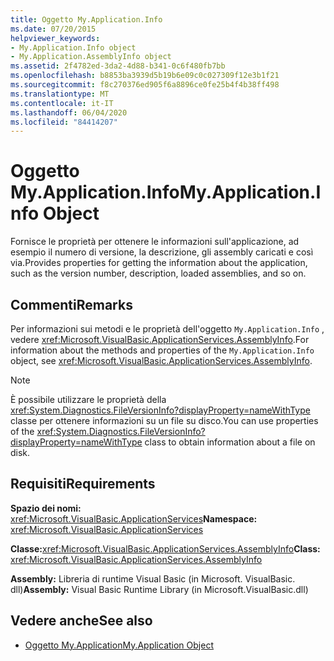 ```yaml
---
title: Oggetto My.Application.Info
ms.date: 07/20/2015
helpviewer_keywords:
- My.Application.Info object
- My.Application.AssemblyInfo object
ms.assetid: 2f4782ed-3da2-4d88-b341-0c6f480fb7bb
ms.openlocfilehash: b8853ba3939d5b19b6e09c0c027309f12e3b1f21
ms.sourcegitcommit: f8c270376ed905f6a8896ce0fe25b4f4b38ff498
ms.translationtype: MT
ms.contentlocale: it-IT
ms.lasthandoff: 06/04/2020
ms.locfileid: "84414207"
---
```

# <a name="myapplicationinfo-object"></a><span data-ttu-id="59a6d-102">Oggetto My.Application.Info</span><span class="sxs-lookup"><span data-stu-id="59a6d-102">My.Application.Info Object</span></span>
<span data-ttu-id="59a6d-103">Fornisce le proprietà per ottenere le informazioni sull'applicazione, ad esempio il numero di versione, la descrizione, gli assembly caricati e così via.</span><span class="sxs-lookup"><span data-stu-id="59a6d-103">Provides properties for getting the information about the application, such as the version number, description, loaded assemblies, and so on.</span></span>  
  
## <a name="remarks"></a><span data-ttu-id="59a6d-104">Commenti</span><span class="sxs-lookup"><span data-stu-id="59a6d-104">Remarks</span></span>  
 <span data-ttu-id="59a6d-105">Per informazioni sui metodi e le proprietà dell'oggetto `My.Application.Info` , vedere <xref:Microsoft.VisualBasic.ApplicationServices.AssemblyInfo>.</span><span class="sxs-lookup"><span data-stu-id="59a6d-105">For information about the methods and properties of the `My.Application.Info` object, see <xref:Microsoft.VisualBasic.ApplicationServices.AssemblyInfo>.</span></span>  
  
> [!NOTE]
> <span data-ttu-id="59a6d-106">È possibile utilizzare le proprietà della <xref:System.Diagnostics.FileVersionInfo?displayProperty=nameWithType> classe per ottenere informazioni su un file su disco.</span><span class="sxs-lookup"><span data-stu-id="59a6d-106">You can use properties of the <xref:System.Diagnostics.FileVersionInfo?displayProperty=nameWithType> class to obtain information about a file on disk.</span></span>  
  
## <a name="requirements"></a><span data-ttu-id="59a6d-107">Requisiti</span><span class="sxs-lookup"><span data-stu-id="59a6d-107">Requirements</span></span>  
 <span data-ttu-id="59a6d-108">**Spazio dei nomi:** <xref:Microsoft.VisualBasic.ApplicationServices></span><span class="sxs-lookup"><span data-stu-id="59a6d-108">**Namespace:** <xref:Microsoft.VisualBasic.ApplicationServices></span></span>  
  
 <span data-ttu-id="59a6d-109">**Classe:**<xref:Microsoft.VisualBasic.ApplicationServices.AssemblyInfo></span><span class="sxs-lookup"><span data-stu-id="59a6d-109">**Class:** <xref:Microsoft.VisualBasic.ApplicationServices.AssemblyInfo></span></span>  
  
 <span data-ttu-id="59a6d-110">**Assembly:** Libreria di runtime Visual Basic (in Microsoft. VisualBasic. dll)</span><span class="sxs-lookup"><span data-stu-id="59a6d-110">**Assembly:** Visual Basic Runtime Library (in Microsoft.VisualBasic.dll)</span></span>  
  
## <a name="see-also"></a><span data-ttu-id="59a6d-111">Vedere anche</span><span class="sxs-lookup"><span data-stu-id="59a6d-111">See also</span></span>

- [<span data-ttu-id="59a6d-112">Oggetto My.Application</span><span class="sxs-lookup"><span data-stu-id="59a6d-112">My.Application Object</span></span>](my-application-object.md)

